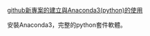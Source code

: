 <a href="https://www.youtube.com/watch?v=LBtT1pxqsJc&feature=youtu.be">github新專案的建立與Anaconda3(python)的使用</a><br>

安裝Anaconda3，完整的python套件軟體。